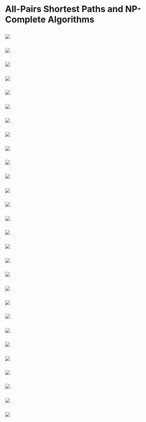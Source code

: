 # All-Pairs Shortest Paths and NP-Complete Algorithms

![](https://github.com/claytonjwong/Algorithms-Stanford/blob/master/documentation/apsp_01.png)
---
![](https://github.com/claytonjwong/Algorithms-Stanford/blob/master/documentation/apsp_02.png)
---
![](https://github.com/claytonjwong/Algorithms-Stanford/blob/master/documentation/apsp_03.png)
---
![](https://github.com/claytonjwong/Algorithms-Stanford/blob/master/documentation/apsp_04.png)
---
![](https://github.com/claytonjwong/Algorithms-Stanford/blob/master/documentation/apsp_05.png)
---
![](https://github.com/claytonjwong/Algorithms-Stanford/blob/master/documentation/apsp_06.png)
---
![](https://github.com/claytonjwong/Algorithms-Stanford/blob/master/documentation/apsp_07.png)
---
![](https://github.com/claytonjwong/Algorithms-Stanford/blob/master/documentation/npc_01.png)
---
![](https://github.com/claytonjwong/Algorithms-Stanford/blob/master/documentation/npc_02.png)
---
![](https://github.com/claytonjwong/Algorithms-Stanford/blob/master/documentation/npc_03.png)
---
![](https://github.com/claytonjwong/Algorithms-Stanford/blob/master/documentation/npc_04.png)
---
![](https://github.com/claytonjwong/Algorithms-Stanford/blob/master/documentation/npc_05.png)
---
![](https://github.com/claytonjwong/Algorithms-Stanford/blob/master/documentation/npc_06.png)
---
![](https://github.com/claytonjwong/Algorithms-Stanford/blob/master/documentation/npc_07.png)
---
![](https://github.com/claytonjwong/Algorithms-Stanford/blob/master/documentation/npc_08.png)
---
![](https://github.com/claytonjwong/Algorithms-Stanford/blob/master/documentation/npc_09.png)
---
![](https://github.com/claytonjwong/Algorithms-Stanford/blob/master/documentation/npc_10.png)
---
![](https://github.com/claytonjwong/Algorithms-Stanford/blob/master/documentation/npc_11.png)
---
![](https://github.com/claytonjwong/Algorithms-Stanford/blob/master/documentation/npc_12.png)
---
![](https://github.com/claytonjwong/Algorithms-Stanford/blob/master/documentation/npc_13.png)
---
![](https://github.com/claytonjwong/Algorithms-Stanford/blob/master/documentation/npc_14.png)
---
![](https://github.com/claytonjwong/Algorithms-Stanford/blob/master/documentation/npc_15.png)
---
![](https://github.com/claytonjwong/Algorithms-Stanford/blob/master/documentation/npc_16.png)
---
![](https://github.com/claytonjwong/Algorithms-Stanford/blob/master/documentation/npc_17.png)
---
![](https://github.com/claytonjwong/Algorithms-Stanford/blob/master/documentation/npc_18.png)
---
![](https://github.com/claytonjwong/Algorithms-Stanford/blob/master/documentation/npc_19.png)
---
![](https://github.com/claytonjwong/Algorithms-Stanford/blob/master/documentation/npc_20.png)
---
![](https://github.com/claytonjwong/Algorithms-Stanford/blob/master/documentation/npc_21.png)
---

